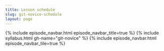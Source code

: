 ```yaml
---
title: Lesson schedule
slug: git-novice-schedule
layout: page
---
```

{% include episode_navbar.html episode_navbar_title=true %}
{% include syllabus.html  gh-name="git-novice" %}
{% include episode_navbar.html episode_navbar_tile=true %}
